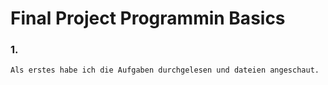 # Final Project Programmin Basics

### 1.
`
Als erstes habe ich die Aufgaben durchgelesen und dateien angeschaut.
`